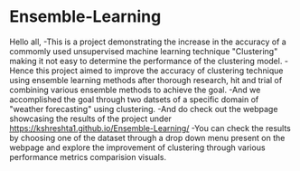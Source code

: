 # Ensemble-Learning
Hello all,
-This is a project demonstrating the increase in the accuracy of a commomly used unsupervised machine learning technique "Clustering"
making it not easy to determine the performance of the clustering model.
-Hence this project aimed to improve the accuracy of clustering technique using ensemble learning methods after thorough 
research, hit and trial of combining various ensemble methods to achieve the goal.
-And we accomplished the goal through two datsets of a specific domain of "weather forecasting" using clustering.
-And do check out the webpage showcasing the results of the project under https://kshreshta1.github.io/Ensemble-Learning/
-You can check the results by choosing one of the dataset through a drop down menu present on the webpage and explore the improvement 
of clustering through various performance metrics comparision visuals.
